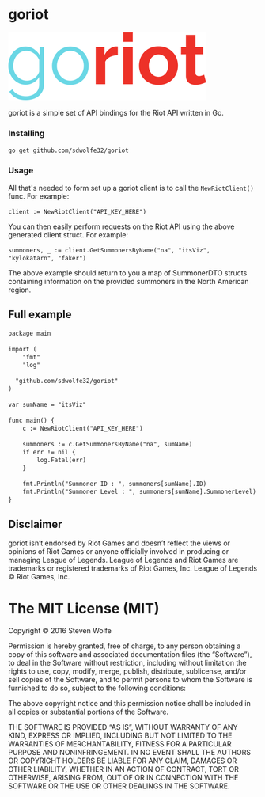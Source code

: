 # goriot

![alt text](/etc/goriotsmall.png "goriot client")

goriot is a simple set of API bindings for the Riot API written in Go.

### Installing

```
go get github.com/sdwolfe32/goriot
```

### Usage

All that's needed to form set up a goriot client is to call the `NewRiotClient()` func. For example:

```
client := NewRiotClient("API_KEY_HERE")
```
You can then easily perform requests on the Riot API using the above generated client struct. For example:
```
summoners, _ := client.GetSummonersByName("na", "itsViz", "kylokatarn", "faker")
```
The above example should return to you a map of SummonerDTO structs containing information on the provided summoners in the North American region.

## Full example

```
package main

import (
	"fmt"
	"log"

  "github.com/sdwolfe32/goriot"
)

var sumName = "itsViz"

func main() {
	c := NewRiotClient("API_KEY_HERE")

	summoners := c.GetSummonersByName("na", sumName)
	if err != nil {
		log.Fatal(err)
	}

	fmt.Println("Summoner ID : ", summoners[sumName].ID)
	fmt.Println("Summoner Level : ", summoners[sumName].SummonerLevel)
}
```

## Disclaimer
goriot isn’t endorsed by Riot Games and doesn’t reflect the views or opinions of Riot Games or anyone officially involved in producing or managing League of Legends. League of Legends and Riot Games are trademarks or registered trademarks of Riot Games, Inc. League of Legends © Riot Games, Inc.

The MIT License (MIT)
=====================

Copyright © 2016 Steven Wolfe

Permission is hereby granted, free of charge, to any person
obtaining a copy of this software and associated documentation
files (the “Software”), to deal in the Software without
restriction, including without limitation the rights to use,
copy, modify, merge, publish, distribute, sublicense, and/or sell
copies of the Software, and to permit persons to whom the
Software is furnished to do so, subject to the following
conditions:

The above copyright notice and this permission notice shall be
included in all copies or substantial portions of the Software.

THE SOFTWARE IS PROVIDED “AS IS”, WITHOUT WARRANTY OF ANY KIND,
EXPRESS OR IMPLIED, INCLUDING BUT NOT LIMITED TO THE WARRANTIES
OF MERCHANTABILITY, FITNESS FOR A PARTICULAR PURPOSE AND
NONINFRINGEMENT. IN NO EVENT SHALL THE AUTHORS OR COPYRIGHT
HOLDERS BE LIABLE FOR ANY CLAIM, DAMAGES OR OTHER LIABILITY,
WHETHER IN AN ACTION OF CONTRACT, TORT OR OTHERWISE, ARISING
FROM, OUT OF OR IN CONNECTION WITH THE SOFTWARE OR THE USE OR
OTHER DEALINGS IN THE SOFTWARE.
